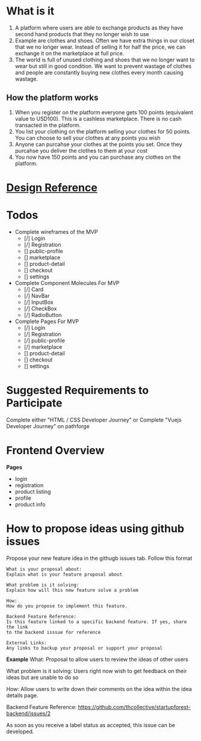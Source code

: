 # What is it
1. A platform where users are able to exchange products as they have second hand products that they no longer wish to use
2. Example are clothes and shoes. Often we have extra things in our closet that we no longer wear. Instead of selling it for half the price,
    we can exchange it on the marketplace at full price.
3. The world is full of unused clothing and shoes that we no longer want to wear but still in good condition. We want to prevent wastage of clothes
    and people are constantly buying new clothes every month causing wastage.

## How the platform works
1. When you register on the platform everyone gets 100 points (equivalent value to USD100). This is a cashless marketplace. There is no cash transacted in the platform.
2. You list your clothing on the platform selling your clothes for 50 points. You can choose to sell your clothes at any points you wish
3. Anyone can purcahse your clothes at the points you set. Once they purcahse you deliver the clothes to them at your cost
4. You now have 150 points and you can purchase any clothes on the platform.

# [Design Reference](https://www.figma.com/file/hkkJkLA9gODx1nb9YGAUY0/exchange-platform-team-library?node-id=312%3A2)
# Todos
- Complete wireframes of the MVP
  - [/] Login
  - [/] Registration
  - [] public-profile
  - [] marketplace
  - [] product-detail
  - [] checkout
  - [] settings
- Complete Component Molecules For MVP
  - [/] Card
  - [/] NavBar
  - [/] InputBox
  - [/] CheckBox
  - [/] RadioButton
- Complete Pages For MVP
  - [/] Login
  - [/] Registration
  - [/] public-profile
  - [/] marketplace
  - [] product-detail
  - [] checkout
  - [] settings

# Suggested Requirements to Participate
Complete either "HTML / CSS Developer Journey" or Complete "Vuejs Developer Journey" on pathforge
# Frontend Overview
**Pages**
- login
- registration
- product listing
- profile
- product info


# How to propose ideas using github issues
Propose your new feature idea in the githugb issues tab. Follow this format
```
What is your proposal about:
Explain what is your feature proposal about

What problem is it solving:
Explain how will this new feature solve a problem

How:
How do you propose to implement this feature.

Backend Feature Reference:
Is this feature linked to a specific backend feature. If yes, share the link
to the backend isssue for reference

External Links:
Any links to backup your proposal or support your proposal
```

**Example**
What:
Proposal to allow users to review the ideas of other users

What problem is it solving:
Users right now wish to get feedback on their ideas but are unable to do so

How:
Allow users to write down their comments on the idea within the idea details page.

Backend Feature Reference:
https://github.com/thcollective/startupforest-backend/issues/2

As soon as you receive a label status as accepted, this issue can be developed.

